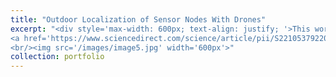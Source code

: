 ```yaml
---
title: "Outdoor Localization of Sensor Nodes With Drones"
excerpt: "<div style='max-width: 600px; text-align: justify; '>This work focuses on sensor node localization in an outdoor environment. The goal is to achieve precise localization of deployed sensor nodes while minimizing their energy consumption. To accomplish this, the sensors utilize a Wake-up Radio (WUR) as an ultra-low-power always-on receiver, while Ultra-Wideband (UWB) is used for localization. The custom hardware integrates both UWB and WUR modules, along with an MCU responsible for computation.
<a href='https://www.sciencedirect.com/science/article/pii/S2210537922000038'>Paper</a>  
<br/><img src='/images/image5.jpg' width='600px'>"
collection: portfolio
---
```

